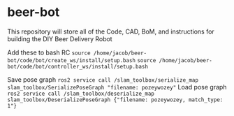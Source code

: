 # beer-bot
This repository will store all of the Code, CAD, BoM, and instructions for building the DIY Beer Delivery Robot

Add these to bash RC
`source /home/jacob/beer-bot/code/bot/create_ws/install/setup.bash`
`source /home/jacob/beer-bot/code/bot/controller_ws/install/setup.bash`

Save pose graph
`ros2 service call /slam_toolbox/serialize_map slam_toolbox/SerializePoseGraph "filename: pozeywozey"`
Load pose graph
`ros2 service call /slam_toolbox/deserialize_map slam_toolbox/DeserializePoseGraph {"filename: pozeywozey, match_type: 1"}`
